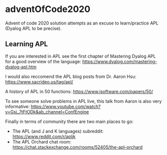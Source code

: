 # adventOfCode2020
Advent of code 2020 solution attempts as an excuse to learn/practice APL (Dyalog APL to be precise).

## Learning APL
If you are interested in APL see the first chapter of Mastering Dyalog APL for a good overview of the language: https://www.dyalog.com/mastering-dyalog-apl.htm

I would also reccomend the APL blog posts from Dr. Aaron Hsu: https://www.sacrideo.us/tag/apl/

A history of APL in 50 functions: https://www.jsoftware.com/papers/50/

To see someone solve problems in APL live, this talk from Aaron is also very informative: https://www.youtube.com/watch?v=Gsj_7tFtODk&ab_channel=ConfEngine

Finally in terms of community there are two main places to go:
- The APL (and J and K languages) subreddit: https://www.reddit.com/r/apljk
- The APL Orchard chat room: https://chat.stackexchange.com/rooms/52405/the-apl-orchard
